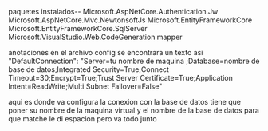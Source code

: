 paquetes instalados--
Microsoft.AspNetCore.Authentication.Jw
Microsoft.AspNetCore.Mvc.NewtonsoftJs
Microsoft.EntityFrameworkCore
Microsoft.EntityFrameworkCore.SqlServer
Microsoft.VisualStudio.Web.CodeGeneration
mapper

anotaciones 
 en el archivo config se encontrara un texto asi 
 "DefaultConnection": "Server=tu nombre de maquina ;Database=nombre de base de datos;Integrated Security=True;Connect Timeout=30;Encrypt=True;Trust Server Certificate=True;Application Intent=ReadWrite;Multi Subnet Failover=False"

 aqui es donde va configura la conexion con la base de datos tiene que poner su nombre de la maquina virtual y el nombre de la base de datos para que matche le di espacion pero va todo junto

 
 



